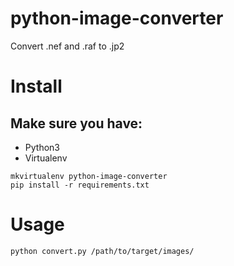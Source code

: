 # python-image-converter
Convert .nef and .raf to .jp2

# Install

## Make sure you have:
- Python3
- Virtualenv

```
mkvirtualenv python-image-converter
pip install -r requirements.txt
```

# Usage

```
python convert.py /path/to/target/images/
```
